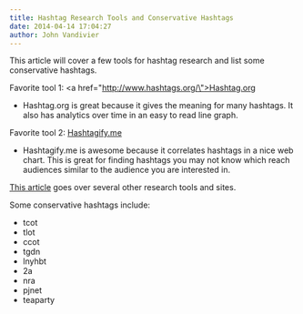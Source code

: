 ```yaml
---
title: Hashtag Research Tools and Conservative Hashtags
date: 2014-04-14 17:04:27
author: John Vandivier
---
```




This article will cover a few tools for hashtag research and list some conservative hashtags.

Favorite tool 1: <a href=\"http://www.hashtags.org/\">Hashtag.org</a>
<ul>
	<li>Hashtag.org is great because it gives the meaning for many hashtags. It also has analytics over time in an easy to read line graph.</li>
</ul>
Favorite tool 2: <a href=\"http://hashtagify.me/\">Hashtagify.me</a>
<ul>
	<li>Hashtagify.me is awesome because it correlates hashtags in a nice web chart. This is great for finding hashtags you may not know which reach audiences similar to the audience you are interested in.</li>
</ul>
<a href=\"http://www.marketingtechblog.com/hashtag-research-tools/\">This article</a> goes over several other research tools and sites.

Some conservative hashtags include:
<ul>
	<li>tcot</li>
	<li>tlot</li>
	<li>ccot</li>
	<li>tgdn</li>
	<li>lnyhbt</li>
	<li>2a</li>
	<li>nra</li>
	<li>pjnet</li>
	<li>teaparty</li>
</ul>